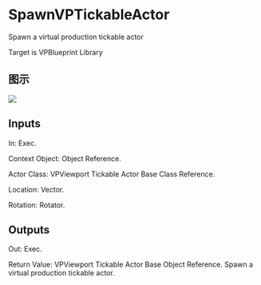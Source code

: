 # SpawnVPTickableActor

Spawn a virtual production tickable actor

Target is VPBlueprint Library

## 图示

![]($-20221218-21314100.png)

## Inputs

In: Exec.

Context Object: Object Reference.

Actor Class: VPViewport Tickable Actor Base Class Reference.

Location: Vector.

Rotation: Rotator.  

## Outputs

Out: Exec.

Return Value: VPViewport Tickable Actor Base Object Reference. Spawn a virtual production tickable actor.

